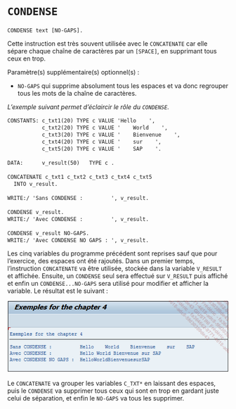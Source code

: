 # **`CONDENSE`**

```JS
CONDENSE text [NO-GAPS].
```

Cette instruction est très souvent utilisée avec le `CONCATENATE` car elle sépare chaque chaîne de caractères par un `[SPACE]`, en supprimant tous ceux en trop.

Paramètre(s) supplémentaire(s) optionnel(s) :

- `NO-GAPS` qui supprime absolument tous les espaces et va donc regrouper tous les mots de la chaîne de caractères.

_L’exemple suivant permet d’éclaircir le rôle du `CONDENSE`._

```JS
CONSTANTS: c_txt1(20) TYPE c VALUE 'Hello    ',
           c_txt2(20) TYPE c VALUE '    World    ',
           c_txt3(20) TYPE c VALUE '    Bienvenue    ',
           c_txt4(20) TYPE c VALUE '    sur    ',
           c_txt5(20) TYPE c VALUE '    SAP    '.

DATA:      v_result(50)   TYPE c .

CONCATENATE c_txt1 c_txt2 c_txt3 c_txt4 c_txt5
  INTO v_result.

WRITE:/ 'Sans CONDENSE :         ', v_result.

CONDENSE v_result.
WRITE:/ 'Avec CONDENSE :         ', v_result.

CONDENSE v_result NO-GAPS.
WRITE:/ 'Avec CONDENSE NO GAPS : ', v_result.
```

Les cinq variables du programme précédent sont reprises sauf que pour l’exercice, des espaces ont été rajoutés. Dans un premier temps, l’instruction `CONCATENATE` va être utilisée, stockée dans la variable `V_RESULT` et affichée. Ensuite, un `CONDENSE` seul sera effectué sur `V_RESULT` puis affiché et enfin un `CONDENSE...NO-GAPS` sera utilisé pour modifier et afficher la variable. Le résultat est le suivant :

![](../00_Ressources/01_05.png)

Le `CONCATENATE` va grouper les variables `C_TXT*` en laissant des espaces, puis le `CONDENSE` va supprimer tous ceux qui sont en trop en gardant juste celui de séparation, et enfin le `NO-GAPS` va tous les supprimer.

